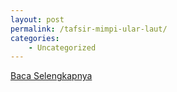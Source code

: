 ```yaml
---
layout: post
permalink: /tafsir-mimpi-ular-laut/
categories:
    - Uncategorized
---
```


[Baca Selengkapnya](/02)